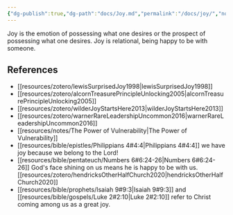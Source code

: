 ```yaml
---
{"dg-publish":true,"dg-path":"docs/Joy.md","permalink":"/docs/joy/","noteIcon":"","created":"","updated":""}
---
```



Joy is the emotion of possessing what one desires or the prospect of possessing what one desires. Joy is relational, being happy to be with someone.

## References

* [[resources/zotero/lewisSurprisedJoy1998\|lewisSurprisedJoy1998]]
* [[resources/zotero/alcornTreasurePrincipleUnlocking2005\|alcornTreasurePrincipleUnlocking2005]]
* [[resources/zotero/wilderJoyStartsHere2013\|wilderJoyStartsHere2013]]
* [[resources/zotero/warnerRareLeadershipUncommon2016\|warnerRareLeadershipUncommon2016]]
* [[resources/notes/The Power of Vulnerability\|The Power of Vulnerability]]
* [[resources/bible/epistles/Philippians 4#4:4\|Philippians 4#4:4]] we have joy because we belong to the Lord!
* [[resources/bible/pentateuch/Numbers 6#6:24-26\|Numbers 6#6:24-26]] God's face shining on us means he is happy to be with us. [[resources/zotero/hendricksOtherHalfChurch2020\|hendricksOtherHalfChurch2020]]
* [[resources/bible/prophets/Isaiah 9#9:3\|Isaiah 9#9:3]] and [[resources/bible/gospels/Luke 2#2:10\|Luke 2#2:10]] refer to Christ coming among us as a great joy.